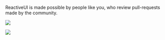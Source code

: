 
ReactiveUI is made possible by people like you, who review pull-requests made by the community. 

![](/images/contributing/code-review-teams.png)


![](/images/contributing/nerd-snipe-the-appropriate-review-team.png)